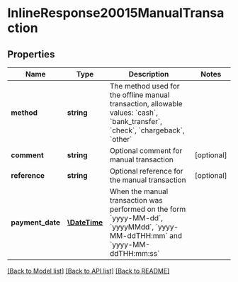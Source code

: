 # InlineResponse20015ManualTransaction

## Properties
Name | Type | Description | Notes
------------ | ------------- | ------------- | -------------
**method** | **string** | The method used for the offline manual transaction, allowable values: &#x60;cash&#x60;, &#x60;bank_transfer&#x60;, &#x60;check&#x60;, &#x60;chargeback&#x60;, &#x60;other&#x60; | 
**comment** | **string** | Optional comment for manual transaction | [optional] 
**reference** | **string** | Optional reference for the manual transaction | [optional] 
**payment_date** | [**\DateTime**](\DateTime.md) | When the manual transaction was performed on the form &#x60;yyyy-MM-dd&#x60;, &#x60;yyyyMMdd&#x60;, &#x60;yyyy-MM-ddTHH:mm&#x60; and &#x60;yyyy-MM-ddTHH:mm:ss&#x60; | 

[[Back to Model list]](../README.md#documentation-for-models) [[Back to API list]](../README.md#documentation-for-api-endpoints) [[Back to README]](../README.md)


